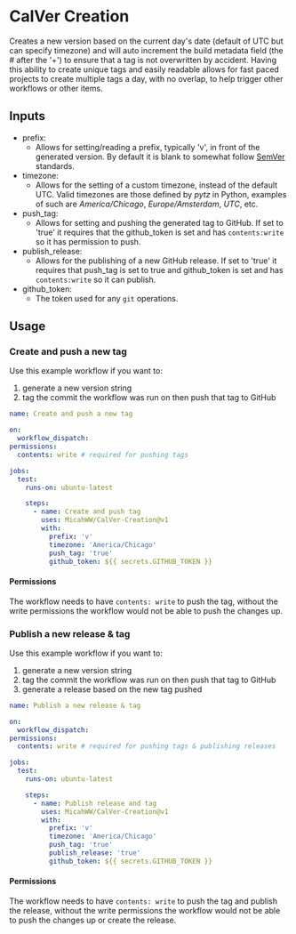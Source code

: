 # CalVer Creation
Creates a new version based on the current day's date (default of UTC but can specify timezone) and will auto increment the build metadata field (the # after the '+') to ensure that a tag is not overwritten by accident. Having this ability to create unique tags and easily readable allows for fast paced projects to create multiple tags a day, with no overlap, to help trigger other workflows or other items.

## Inputs
- prefix:
  - Allows for setting/reading a prefix, typically 'v', in front of the generated version. By default it is blank to somewhat follow [SemVer](https://semver.org/) standards.
- timezone:
  - Allows for the setting of a custom timezone, instead of the default UTC. Valid timezones are those defined by _pytz_ in Python, examples of such are _America/Chicago_, _Europe/Amsterdam_, _UTC_, etc.
- push_tag:
  - Allows for setting and pushing the generated tag to GitHub. If set to 'true' it requires that the github_token is set and has `contents:write` so it has permission to push.
- publish_release:
  - Allows for the publishing of a new GitHub release. If set to 'true' it requires that push_tag is set to true and github_token is set and has `contents:write` so it can publish.
- github_token:
  - The token used for any `git` operations.

## Usage
### Create and push a new tag
Use this example workflow if you want to:
1. generate a new version string
1. tag the commit the workflow was run on then push that tag to GitHub

```yaml
name: Create and push a new tag

on:
  workflow_dispatch:
permissions:
  contents: write # required for pushing tags

jobs:
  test:
    runs-on: ubuntu-latest

    steps:
      - name: Create and push tag
        uses: MicahWW/CalVer-Creation@v1
        with:
          prefix: 'v'
          timezone: 'America/Chicago'
          push_tag: 'true'
          github_token: ${{ secrets.GITHUB_TOKEN }}
```

#### Permissions
The workflow needs to have `contents: write` to push the tag, without the write permissions the workflow would not be able to push the changes up.

### Publish a new release & tag
Use this example workflow if you want to:
1. generate a new version string
1. tag the commit the workflow was run on then push that tag to GitHub
1. generate a release based on the new tag pushed

```yaml
name: Publish a new release & tag

on:
  workflow_dispatch:
permissions:
  contents: write # required for pushing tags & publishing releases

jobs:
  test:
    runs-on: ubuntu-latest

    steps:
      - name: Publish release and tag
        uses: MicahWW/CalVer-Creation@v1
        with:
          prefix: 'v'
          timezone: 'America/Chicago'
          push_tag: 'true'
          publish_release: 'true'
          github_token: ${{ secrets.GITHUB_TOKEN }}
```

#### Permissions
The workflow needs to have `contents: write` to push the tag and publish the release, without the write permissions the workflow would not be able to push the changes up or create the release.